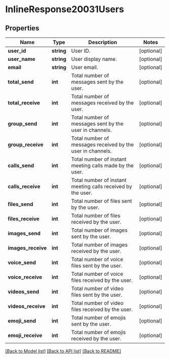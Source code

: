 # InlineResponse20031Users

## Properties
Name | Type | Description | Notes
------------ | ------------- | ------------- | -------------
**user_id** | **string** | User ID. | [optional] 
**user_name** | **string** | User display name. | [optional] 
**email** | **string** | User email. | [optional] 
**total_send** | **int** | Total number of messages sent by the user. | [optional] 
**total_receive** | **int** | Total number of messages received by the user. | [optional] 
**group_send** | **int** | Total number of messages sent by the user in channels. | [optional] 
**group_receive** | **int** | Total number of messages received by the user in channels. | [optional] 
**calls_send** | **int** | Total number of instant meeting calls made by the user. | [optional] 
**calls_receive** | **int** | Total number of instant meeting calls received by the user. | [optional] 
**files_send** | **int** | Total number of files sent by the user. | [optional] 
**files_receive** | **int** | Total number of files received by the user. | [optional] 
**images_send** | **int** | Total number of images sent by the user. | [optional] 
**images_receive** | **int** | Total number of images received by the user. | [optional] 
**voice_send** | **int** | Total number of voice files sent by the user. | [optional] 
**voice_receive** | **int** | Total number of voice files received by the user. | [optional] 
**videos_send** | **int** | Total number of video files sent by the user. | [optional] 
**videos_receive** | **int** | Total number of video files received by the user. | [optional] 
**emoji_send** | **int** | Total number of emojis sent by the user. | [optional] 
**emoji_receive** | **int** | Total number of emojis received by the user. | [optional] 

[[Back to Model list]](../README.md#documentation-for-models) [[Back to API list]](../README.md#documentation-for-api-endpoints) [[Back to README]](../README.md)


